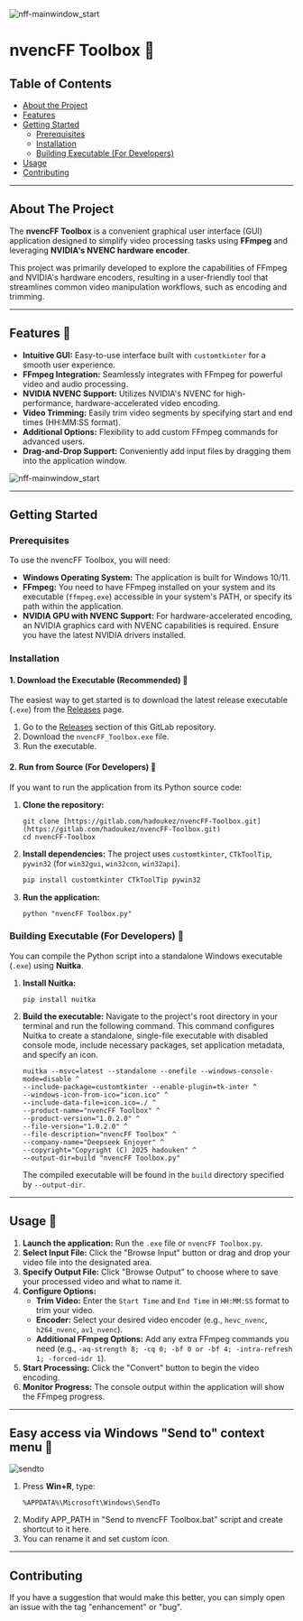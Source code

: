![nff-mainwindow_start](screenshots/nff-mainwindow_start.png)

# nvencFF Toolbox 🚀

## Table of Contents
- [About the Project](#about-the-project)
- [Features](#features)
- [Getting Started](#getting-started)
  - [Prerequisites](#prerequisites)
  - [Installation](#installation)
  - [Building Executable (For Developers)](#building-executable-for-developers)
- [Usage](#usage)
- [Contributing](#contributing)

---

## About The Project

The **nvencFF Toolbox** is a convenient graphical user interface (GUI) application designed to simplify video processing tasks using **FFmpeg** and leveraging **NVIDIA's NVENC hardware encoder**.

This project was primarily developed to explore the capabilities of FFmpeg and NVIDIA's hardware encoders, resulting in a user-friendly tool that streamlines common video manipulation workflows, such as encoding and trimming.

---

## Features 🎥

* **Intuitive GUI:** Easy-to-use interface built with `customtkinter` for a smooth user experience.
* **FFmpeg Integration:** Seamlessly integrates with FFmpeg for powerful video and audio processing.
* **NVIDIA NVENC Support:** Utilizes NVIDIA's NVENC for high-performance, hardware-accelerated video encoding.
* **Video Trimming:** Easily trim video segments by specifying start and end times (HH:MM:SS format).
* **Additional Options:** Flexibility to add custom FFmpeg commands for advanced users.
* **Drag-and-Drop Support:** Conveniently add input files by dragging them into the application window.

![nff-mainwindow_start](screenshots/nff-mainwindow_settings.png)

---

## Getting Started

### Prerequisites

To use the nvencFF Toolbox, you will need:

* **Windows Operating System:** The application is built for Windows 10/11.
* **FFmpeg:** You need to have FFmpeg installed on your system and its executable (`ffmpeg.exe`) accessible in your system's PATH, or specify its path within the application.
* **NVIDIA GPU with NVENC Support:** For hardware-accelerated encoding, an NVIDIA graphics card with NVENC capabilities is required. Ensure you have the latest NVIDIA drivers installed.

### Installation

#### 1. Download the Executable (Recommended) 🚀

The easiest way to get started is to download the latest release executable (`.exe`) from the [Releases](https://gitlab.com/hadoukez/nvencFF-Toolbox/-/releases) page.

1.  Go to the [Releases](https://gitlab.com/hadoukez/nvencFF-Toolbox/-/releases) section of this GitLab repository.
2.  Download the `nvencFF_Toolbox.exe` file.
3.  Run the executable.

#### 2. Run from Source (For Developers) 🔧

If you want to run the application from its Python source code:

1.  **Clone the repository:**
    ```
    git clone [https://gitlab.com/hadoukez/nvencFF-Toolbox.git](https://gitlab.com/hadoukez/nvencFF-Toolbox.git)
    cd nvencFF-Toolbox
    ```
2.  **Install dependencies:**
    The project uses `customtkinter`, `CTkToolTip`, `pywin32` (for `win32gui`, `win32con`, `win32api`).
    ```bash
    pip install customtkinter CTkToolTip pywin32
    ```
3.  **Run the application:**
    ```
    python "nvencFF Toolbox.py"
    ```

### Building Executable (For Developers) 🔧

You can compile the Python script into a standalone Windows executable (`.exe`) using **Nuitka**.

1.  **Install Nuitka:**
    ```
    pip install nuitka
    ```
2.  **Build the executable:**
    Navigate to the project's root directory in your terminal and run the following command. This command configures Nuitka to create a standalone, single-file executable with disabled console mode, include necessary packages, set application metadata, and specify an icon.

    ```
    nuitka --msvc=latest --standalone --onefile --windows-console-mode=disable ^
    --include-package=customtkinter --enable-plugin=tk-inter ^
    --windows-icon-from-ico="icon.ico" ^
    --include-data-file=icon.ico=./ ^
    --product-name="nvencFF Toolbox" ^
    --product-version="1.0.2.0" ^
    --file-version="1.0.2.0" ^
    --file-description="nvencFF Toolbox" ^
    --company-name="Deepseek Enjoyer" ^
    --copyright="Copyright (C) 2025 hadouken" ^
    --output-dir=build "nvencFF Toolbox.py"
    ```
    The compiled executable will be found in the `build` directory specified by `--output-dir`.

---

## Usage 🎥

1.  **Launch the application:** Run the `.exe` file or `nvencFF Toolbox.py`.
2.  **Select Input File:** Click the "Browse Input" button or drag and drop your video file into the designated area.
3.  **Specify Output File:** Click "Browse Output" to choose where to save your processed video and what to name it.
4.  **Configure Options:**
    * **Trim Video:** Enter the `Start Time` and `End Time` in `HH:MM:SS` format to trim your video.
    * **Encoder:** Select your desired video encoder (e.g., `hevc_nvenc`, `h264_nvenc`, `av1_nvenc`).
    * **Additional FFmpeg Options:** Add any extra FFmpeg commands you need (e.g., `-aq-strength 8; -cq 0; -bf 0 or -bf 4; -intra-refresh 1; -forced-idr 1`).
5.  **Start Processing:** Click the "Convert" button to begin the video encoding.
6.  **Monitor Progress:** The console output within the application will show the FFmpeg progress.

---

##  Easy access via Windows "Send to" context menu 📁

![sendto](screenshots/sendto.png)

1. Press **Win+R**, type:
   ```
   %APPDATA%\Microsoft\Windows\SendTo
   ```
2. Modify APP_PATH in "Send to nvencFF Toolbox.bat" script and create shortcut to it here.
3. You can rename it and set custom icon.

---

## Contributing

If you have a suggestion that would make this better, you can simply open an issue with the tag "enhancement" or "bug".

